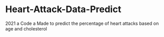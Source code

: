 # Heart-Attack-Data-Predict
2021 a Code a Made to predict the percentage of heart attacks based on age and cholesterol 
